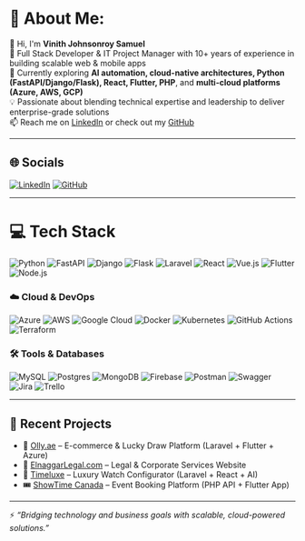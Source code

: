 # 💫 About Me:
👋 Hi, I'm **Vinith Johnsonroy Samuel**  
🚀 Full Stack Developer & IT Project Manager with 10+ years of experience in building scalable web & mobile apps  
🌱 Currently exploring **AI automation, cloud-native architectures, Python (FastAPI/Django/Flask), React, Flutter, PHP**, and **multi-cloud platforms (Azure, AWS, GCP)**  
💡 Passionate about blending technical expertise and leadership to deliver enterprise-grade solutions  
📫 Reach me on [LinkedIn](https://www.linkedin.com/in/vinith-samuel/) or check out my [GitHub](https://github.com/vinithjsamuel)

---

## 🌐 Socials
[![LinkedIn](https://img.shields.io/badge/LinkedIn-%230077B5.svg?logo=linkedin&logoColor=white)](https://linkedin.com/in/vinith-samuel) 
[![GitHub](https://img.shields.io/badge/GitHub-100000.svg?logo=github&logoColor=white)](https://github.com/vinithjsamuel)

---

# 💻 Tech Stack
![Python](https://img.shields.io/badge/python-%233776AB.svg?style=flat&logo=python&logoColor=white)
![FastAPI](https://img.shields.io/badge/FastAPI-009688?style=flat&logo=fastapi&logoColor=white)
![Django](https://img.shields.io/badge/django-%23092E20.svg?style=flat&logo=django&logoColor=white)
![Flask](https://img.shields.io/badge/flask-%23000.svg?style=flat&logo=flask&logoColor=white)
![Laravel](https://img.shields.io/badge/laravel-%23FF2D20.svg?style=flat&logo=laravel&logoColor=white)
![React](https://img.shields.io/badge/react-%2320232a.svg?style=flat&logo=react&logoColor=%2361DAFB)
![Vue.js](https://img.shields.io/badge/vuejs-%2335495e.svg?style=flat&logo=vue.js&logoColor=%234FC08D)
![Flutter](https://img.shields.io/badge/Flutter-%2302569B.svg?style=flat&logo=flutter&logoColor=white)
![Node.js](https://img.shields.io/badge/node.js-6DA55F?style=flat&logo=node.js&logoColor=white)

### ☁️ Cloud & DevOps
![Azure](https://img.shields.io/badge/azure-%230072C6.svg?style=flat&logo=microsoft-azure&logoColor=white)
![AWS](https://img.shields.io/badge/AWS-%23FF9900.svg?style=flat&logo=amazon-aws&logoColor=white)
![Google Cloud](https://img.shields.io/badge/Google%20Cloud-%234285F4.svg?style=flat&logo=google-cloud&logoColor=white)
![Docker](https://img.shields.io/badge/docker-%230db7ed.svg?style=flat&logo=docker&logoColor=white)
![Kubernetes](https://img.shields.io/badge/kubernetes-%23326ce5.svg?style=flat&logo=kubernetes&logoColor=white)
![GitHub Actions](https://img.shields.io/badge/github%20actions-%232088FF.svg?style=flat&logo=githubactions&logoColor=white)
![Terraform](https://img.shields.io/badge/terraform-%235835CC.svg?style=flat&logo=terraform&logoColor=white)

### 🛠️ Tools & Databases
![MySQL](https://img.shields.io/badge/mysql-%2300f.svg?style=flat&logo=mysql&logoColor=white)
![Postgres](https://img.shields.io/badge/postgres-%23316192.svg?style=flat&logo=postgresql&logoColor=white)
![MongoDB](https://img.shields.io/badge/MongoDB-%2347A248.svg?style=flat&logo=mongodb&logoColor=white)
![Firebase](https://img.shields.io/badge/firebase-%23039BE5.svg?style=flat&logo=firebase)
![Postman](https://img.shields.io/badge/Postman-FF6C37?style=flat&logo=postman&logoColor=white)
![Swagger](https://img.shields.io/badge/-Swagger-%23Clojure?style=flat&logo=swagger&logoColor=white)
![Jira](https://img.shields.io/badge/jira-%230A0FFF.svg?style=flat&logo=jira&logoColor=white)
![Trello](https://img.shields.io/badge/Trello-%23026AA7.svg?style=flat&logo=Trello&logoColor=white)

---

## 🚀 Recent Projects
- 🛒 [Olly.ae](https://olly.ae) – E-commerce & Lucky Draw Platform (Laravel + Flutter + Azure)  
- 🏥 [ElnaggarLegal.com](https://elnaggarlegal.com) – Legal & Corporate Services Website  
- 💎 [Timeluxe](#) – Luxury Watch Configurator (Laravel + React + AI)  
- 🎟️ [ShowTime Canada](#) – Event Booking Platform (PHP API + Flutter App)  

---

⚡ *“Bridging technology and business goals with scalable, cloud-powered solutions.”*
